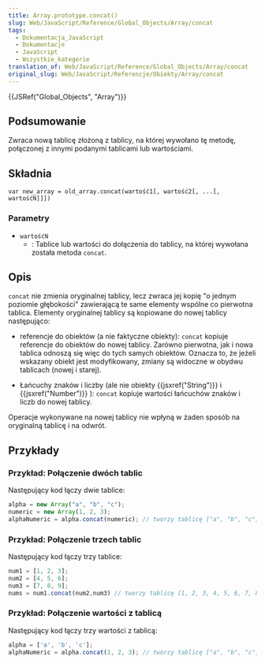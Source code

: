 ```yaml
---
title: Array.prototype.concat()
slug: Web/JavaScript/Reference/Global_Objects/Array/concat
tags:
  - Dokumentacja_JavaScript
  - Dokumentacje
  - JavaScript
  - Wszystkie_kategorie
translation_of: Web/JavaScript/Reference/Global_Objects/Array/concat
original_slug: Web/JavaScript/Referencje/Obiekty/Array/concat
---
```

{{JSRef("Global_Objects", "Array")}}

## Podsumowanie

Zwraca nową tablicę złożoną z tablicy, na której wywołano tę metodę, połączonej z innymi podanymi tablicami lub wartościami.

## Składnia

    var new_array = old_array.concat(wartość1[, wartość2[, ...[, wartośćN]]])

### Parametry

- `wartośćN`
  - : Tablice lub wartości do dołączenia do tablicy, na której wywołana została metoda `concat`.

## Opis

`concat` nie zmienia oryginalnej tablicy, lecz zwraca jej kopię "o jednym poziomie głębokości" zawierającą te same elementy wspólne co pierwotna tablica. Elementy oryginalnej tablicy są kopiowane do nowej tablicy następująco:

- referencje do obiektów (a nie faktyczne obiekty): `concat` kopiuje referencje do obiektów do nowej tablicy. Zarówno pierwotna, jak i nowa tablica odnoszą się więc do tych samych obiektów. Oznacza to, że jeżeli wskazany obiekt jest modyfikowany, zmiany są widoczne w obydwu tablicach (nowej i starej).

- Łańcuchy znaków i liczby (ale nie obiekty {{jsxref("String")}} i {{jsxref("Number")}} ): `concat` kopiuje wartości łańcuchów znaków i liczb do nowej tablicy.

Operacje wykonywane na nowej tablicy nie wpłyną w żaden sposób na oryginalną tablicę i na odwrót.

## Przykłady

### Przykład: Połączenie dwóch tablic

Następujący kod łączy dwie tablice:

```js
alpha = new Array("a", "b", "c");
numeric = new Array(1, 2, 3);
alphaNumeric = alpha.concat(numeric); // tworzy tablicę ["a", "b", "c", 1, 2, 3]
```

### Przykład: Połączenie trzech tablic

Następujący kod łączy trzy tablice:

```js
num1 = [1, 2, 3];
num2 = [4, 5, 6];
num3 = [7, 8, 9];
nums = num1.concat(num2,num3) // tworzy tablicę [1, 2, 3, 4, 5, 6, 7, 8, 9]
```

### Przykład: Połączenie wartości z tablicą

Następujący kod łączy trzy wartości z tablicą:

```js
alpha = ['a', 'b', 'c'];
alphaNumeric = alpha.concat(1, 2, 3); // tworzy tablicę ["a", "b", "c", 1, 2, 3]
```
